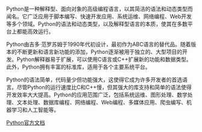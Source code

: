 Python是一种解释型、面向对象的高级编程语言，以其简洁的语法和动态类型而闻名。‌它广泛应用于脚本编写、快速开发应用、系统运维、网络编程、Web开发等多个领域。Python的语法和动态类型，以及解释型语言的本质，使其在多数平台上都能高效运行。‌

Python由吉多·范罗苏姆于1990年代初设计，最初作为ABC语言的替代品。随着版本的不断更新和语言新功能的添加，Python逐渐被用于独立的、大型项目的开发。Python解释器易于扩展，可以使用C语言或C++扩展新的功能和数据类型。此外，Python拥有丰富的标准库，适用于各个主要系统平台。

Python的语法简单，代码量少但功能强大，这使得它成为许多开发者的首选语言。尽管Python的运行速度比C和C++慢，但其强大的库支持和简单的语法使得开发效率大大提高。Python的应用范围广泛，包括系统运维、图形处理、数学处理、文本处理、数据库编程、网络编程、Web编程、多媒体应用、爬虫编写、机器学习和人工智能等。


[Python官方文档](https://www.python.org/doc/)